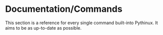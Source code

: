 # Documentation/Commands
This section is a reference for every single command built-into Pythinux. It aims to be as up-to-date as possible. 
